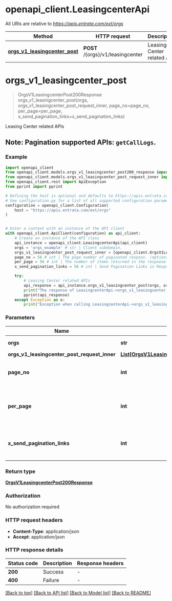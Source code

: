 # openapi_client.LeasingcenterApi

All URIs are relative to *https://apis.entrata.com/ext/orgs*

Method | HTTP request | Description
------------- | ------------- | -------------
[**orgs_v1_leasingcenter_post**](LeasingcenterApi.md#orgs_v1_leasingcenter_post) | **POST** /{orgs}/v1/leasingcenter | Leasing Center related APIs


# **orgs_v1_leasingcenter_post**
> OrgsV1LeasingcenterPost200Response orgs_v1_leasingcenter_post(orgs, orgs_v1_leasingcenter_post_request_inner, page_no=page_no, per_page=per_page, x_send_pagination_links=x_send_pagination_links)

Leasing Center related APIs

## Note:   **Pagination supported APIs**: `getCallLogs`. 

### Example


```python
import openapi_client
from openapi_client.models.orgs_v1_leasingcenter_post200_response import OrgsV1LeasingcenterPost200Response
from openapi_client.models.orgs_v1_leasingcenter_post_request_inner import OrgsV1LeasingcenterPostRequestInner
from openapi_client.rest import ApiException
from pprint import pprint

# Defining the host is optional and defaults to https://apis.entrata.com/ext/orgs
# See configuration.py for a list of all supported configuration parameters.
configuration = openapi_client.Configuration(
    host = "https://apis.entrata.com/ext/orgs"
)


# Enter a context with an instance of the API client
with openapi_client.ApiClient(configuration) as api_client:
    # Create an instance of the API class
    api_instance = openapi_client.LeasingcenterApi(api_client)
    orgs = 'orgs_example' # str | Client subdomain.
    orgs_v1_leasingcenter_post_request_inner = [openapi_client.OrgsV1LeasingcenterPostRequestInner()] # List[OrgsV1LeasingcenterPostRequestInner] | 
    page_no = 56 # int | The page number of paginated respons. (optional)
    per_page = 56 # int | The number of items returned in the respnose (optional)
    x_send_pagination_links = 56 # int | Send Pagination Links in Response Body. (optional)

    try:
        # Leasing Center related APIs
        api_response = api_instance.orgs_v1_leasingcenter_post(orgs, orgs_v1_leasingcenter_post_request_inner, page_no=page_no, per_page=per_page, x_send_pagination_links=x_send_pagination_links)
        print("The response of LeasingcenterApi->orgs_v1_leasingcenter_post:\n")
        pprint(api_response)
    except Exception as e:
        print("Exception when calling LeasingcenterApi->orgs_v1_leasingcenter_post: %s\n" % e)
```



### Parameters


Name | Type | Description  | Notes
------------- | ------------- | ------------- | -------------
 **orgs** | **str**| Client subdomain. | 
 **orgs_v1_leasingcenter_post_request_inner** | [**List[OrgsV1LeasingcenterPostRequestInner]**](OrgsV1LeasingcenterPostRequestInner.md)|  | 
 **page_no** | **int**| The page number of paginated respons. | [optional] 
 **per_page** | **int**| The number of items returned in the respnose | [optional] 
 **x_send_pagination_links** | **int**| Send Pagination Links in Response Body. | [optional] 

### Return type

[**OrgsV1LeasingcenterPost200Response**](OrgsV1LeasingcenterPost200Response.md)

### Authorization

No authorization required

### HTTP request headers

 - **Content-Type**: application/json
 - **Accept**: application/json

### HTTP response details

| Status code | Description | Response headers |
|-------------|-------------|------------------|
**200** | Success |  -  |
**400** | Failure |  -  |

[[Back to top]](#) [[Back to API list]](../README.md#documentation-for-api-endpoints) [[Back to Model list]](../README.md#documentation-for-models) [[Back to README]](../README.md)

